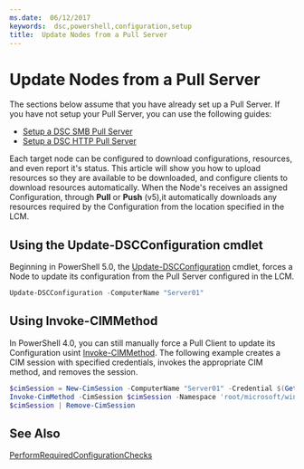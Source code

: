 ```yaml
---
ms.date:  06/12/2017
keywords:  dsc,powershell,configuration,setup
title:  Update Nodes from a Pull Server
---
```


# Update Nodes from a Pull Server

The sections below assume that you have already set up a Pull Server. If you have not setup your Pull Server, you can use the following guides:

- [Setup a DSC SMB Pull Server](pullServerSmb.md)
- [Setup a DSC HTTP Pull Server](pullServer.md)

Each target node can be configured to download configurations, resources, and even report it's status. This article will show you how to upload resources so they are available to be downloaded, and configure clients to download resources automatically. When the Node's receives an assigned Configuration, through **Pull** or **Push** (v5),it automatically downloads any resources required by the Configuration from the location specified in the LCM.

## Using the Update-DSCConfiguration cmdlet

Beginning in PowerShell 5.0, the [Update-DSCConfiguration](/powershell/module/psdesiredstateconfiguration/update-dscconfiguration) cmdlet, forces a Node to update its configuration from the Pull Server configured in the LCM.

```powershell
Update-DSCConfiguration -ComputerName "Server01"
```

## Using Invoke-CIMMethod

In PowerShell 4.0, you can still manually force a Pull Client to update its Configuration usint [Invoke-CIMMethod](/powershell/module/cimcmdlets/invoke-cimmethod). The following example creates a CIM session with specified credentials, invokes the appropriate CIM method, and removes the session.

```powershell
$cimSession = New-CimSession -ComputerName "Server01" -Credential $(Get-Credential)
Invoke-CimMethod -CimSession $cimSession -Namespace 'root/microsoft/windows/desiredstateconfiguration' -Class 'MSFT_DscLocalConfigurationManager' -MethodName 'PerformRequiredConfigurationChecks' -Arguments @{ 'Flags' = [uint32]1 } -Verbose
$cimSession | Remove-CimSession
```

## See Also

[PerformRequiredConfigurationChecks](/powershell/dsc/msft-dsclocalconfigurationmanager-performrequiredconfigurationchecks)
